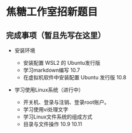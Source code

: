 # 焦糖工作室招新题目

## 完成事项（暂且先写在这里）

* 安装环境
  * 安装配置 WSL2 的 Ubuntu发行版
  * 学习markdown编写 10.7
  * 在虚拟机软件中安装配置 Ubuntu 发行版 10.8

* 学习使用Linux系统（进行中）
  * 开关机、登录与注销、登录root账户。
  * 学习使用vi处理文字
  * 学习Linux文件系统的组成方式
  * 目录与文件操作 10.9 10.11


